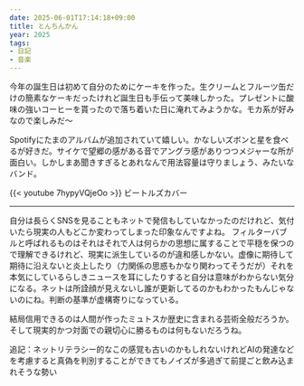 ```yaml
---
date: 2025-06-01T17:14:18+09:00
title: とんちんかん
year: 2025
tags: 
- 日記
- 音楽
---
```


今年の誕生日は初めて自分のためにケーキを作った。生クリームとフルーツ缶だけの簡素なケーキだったけれど誕生日も手伝って美味しかった。プレゼントに酸味の強いコーヒーを貰ったので落ち着いた日に淹れてみようかな。モカ系が好みなので楽しみだ〜

Spotifyにたまのアルバムが追加されていて嬉しい。かなしいズボンと星を食べるが好きだ。サイケで望郷の感がある音でアングラ感がありつつメジャーな所が面白い。しかしまあ聞きすぎるとあれなんで用法容量は守りましょう、みたいなバンド。



{{< youtube 7hypyVQjeOo >}}
ビートルズカバー

***

自分は長らくSNSを見ることもネットで発信もしていなかったのだけれど、気付いたら現実の人もどこか変わってしまった印象なんですよね。
フィルターバブルと呼ばれるものはそれはそれで人は何らかの思想に属することで平穏を保つので理解できるけれど、現実に派生しているのが違和感しかない。虚像に期待して期待に沿えないと炎上したり（力関係の思惑もかなり関わってそうだが）それを本気にしているらしきニュースを耳にしたりすると自分は意味がわからない気分になる。ネットは所詮顔が見えないし誰が更新してるのかもわかったもんじゃないのにね。判断の基準が虚構寄りになっている。

結局信用できるのは人間が作ったミュトスか歴史に含まれる芸術全般だろうか。そして現実的かつ対面での親切心に勝るものは何もないだろうね。

追記：ネットリテラシー的なこの感覚も古いのかもしれないけれどAIの発達などを考慮すると真偽を判別することができてもノイズが多過ぎて前提ごと飲み込まれそうな勢い
